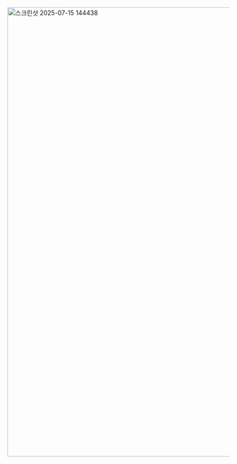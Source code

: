 <img width="1755" height="1018" alt="스크린샷 2025-07-15 144438" src="https://github.com/user-attachments/assets/cc415a9a-0024-4f8d-b85e-319d76e908e0" />
